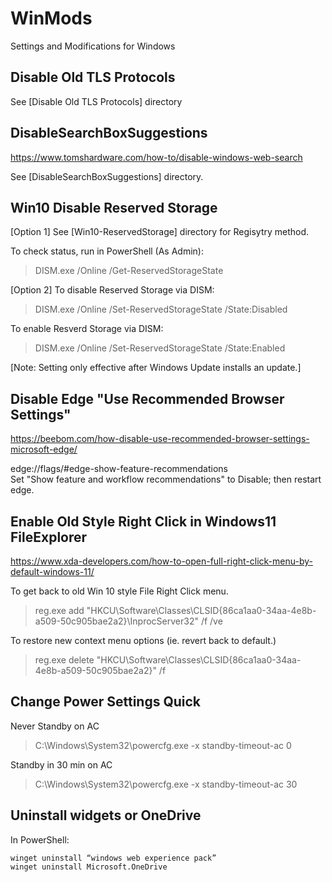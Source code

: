 # WinMods
Settings and Modifications for Windows


## Disable Old TLS Protocols
See [Disable Old TLS Protocols] directory


## DisableSearchBoxSuggestions
https://www.tomshardware.com/how-to/disable-windows-web-search

See [DisableSearchBoxSuggestions] directory.


## Win10 Disable Reserved Storage
[Option 1] See [Win10-ReservedStorage] directory for Regisytry method.

To check status, run in PowerShell (As Admin):
> DISM.exe /Online /Get-ReservedStorageState

[Option 2]
To disable Reserved Storage via DISM:
> DISM.exe /Online /Set-ReservedStorageState /State:Disabled

To enable Resverd Storage via DISM:
> DISM.exe /Online /Set-ReservedStorageState /State:Enabled

[Note: Setting only effective after Windows Update installs an update.]

## Disable Edge "Use Recommended Browser Settings"
https://beebom.com/how-disable-use-recommended-browser-settings-microsoft-edge/

edge://flags/#edge-show-feature-recommendations  
Set "Show feature and workflow recommendations" to Disable; then restart edge.


## Enable Old Style Right Click in Windows11 FileExplorer
https://www.xda-developers.com/how-to-open-full-right-click-menu-by-default-windows-11/

To get back to old Win 10 style File Right Click menu.
> reg.exe add "HKCU\Software\Classes\CLSID\{86ca1aa0-34aa-4e8b-a509-50c905bae2a2}\InprocServer32" /f /ve

To restore new context menu options (ie. revert back to default.)
> reg.exe delete "HKCU\Software\Classes\CLSID\{86ca1aa0-34aa-4e8b-a509-50c905bae2a2}" /f

## Change Power Settings Quick

Never Standby on AC
> C:\Windows\System32\powercfg.exe -x standby-timeout-ac 0

Standby in 30 min on AC
> C:\Windows\System32\powercfg.exe -x standby-timeout-ac 30

## Uninstall widgets or OneDrive
In PowerShell:
```
winget uninstall “windows web experience pack”
winget uninstall Microsoft.OneDrive
```
